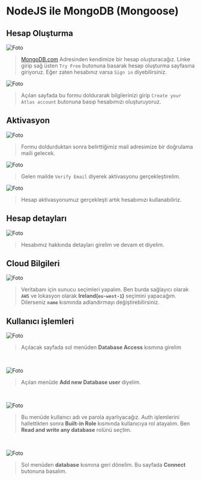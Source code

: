 # NodeJS ile MongoDB (Mongoose)

## Hesap Oluşturma 
![Foto](/images/1.png)
> [MongoDB.com](https://mongodb.com) Adresinden kendimize bir hesap oluşturacağız. Linke girip sağ üsten `Try Free` butonuna basarak hesap oluşturma sayfasına giriyoruz. Eğer zaten hesabınız varsa `Sign in` diyebilirsiniz.

![Foto](/images/2.png)
> Açılan sayfada bu formu doldurarak bilgilerinizi girip `Create your Atlas account` butonuna basıp hesabımızı oluşturuyoruz.

## Aktivasyon
![Foto](/images/3.png)
> Formu doldurduktan sonra belirttiğimiz mail adresimize bir doğrulama maili gelecek.

![Foto](/images/4.png)
> Gelen mailde `Verify Email` diyerek aktivasyonu gerçekleştirelim.

![Foto](/images/5.png)
> Hesap aktivasyonumuz gerçekleşti artık hesabımızı kullanabiliriz.

## Hesap detayları
![Foto](/images/6.png)
> Hesabımız hakkında detayları girelim ve devam et diyelim.

## Cloud Bilgileri
![Foto](/images/7.png)
> Veritabanı için sunucu seçimleri yapalım. Ben burda sağlayıcı olarak **`AWS`** ve lokasyon olarak **Ireland(`eu-west-1`)** seçimini yapacağım. Dilerseniz **`name`** kısmında adlandırmayı değiştirebilirsiniz.

## Kullanıcı işlemleri
![Foto](/images/8.png)
> Açılacak sayfada sol menüden **Database Access** kısmına girelim
<br />

![Foto](/images/9.png)
> Açılan menüde **Add new Database user** diyelim.

<br />

![Foto](/images/10.png)
> Bu menüde kullanıcı adı ve parola ayarlıyacağız. Auth işlemlerini hallettikten sonra **Built-in Role** kısmında kullanıcıya rol atayalım. Ben **Read and write any database** rolünü seçtim.

<br />

![Foto](/images/11.png)
> Sol menüden **database** kısmına geri dönelim. Bu sayfada **Connect** butonuna basalım. 
